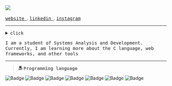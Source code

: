 ![](https://readme-typing-svg.demolab.com?font=Fira+Code&pause=1000&color=EDEDED&random=false&width=435&lines=Hello,+my+name+is+Guilherme!)

<samp><a href="">website </a></samp>. <samp><a href=""> linkedin </a></samp>. <samp><a href=""> instagram</a></samp>

 <hr>

<details><summary><samp>click </samp></summary>
  
```rust
public class Main {
    public static void main(String[] args) {
        System.out.println("Welcome!");
    }
}

```
<br>




</details>


<samp>I am a student of Systems Analysis and Development. Currently, I am learning more about the C language, web frameworks, and other tools</samp>

<hr>

<blockquote>
 <img width="13" src="my_computer_animated_commission_by_wrim_d5iuujc.gif"> <samp><b>Programming language</b></samp><br>
</blockquote>

![Badge](https://img.shields.io/badge/Html-informational?style=flat&logo=HTML5&logoColor=black&color=ffffff)
![Badge](https://img.shields.io/badge/Css-informational?style=flat&logo=CSS3&logoColor=black&color=ffffff)
![Badge](https://img.shields.io/badge/JavaScript-informational?style=flat&logo=Javascript&logoColor=black&color=ffffff)
![Badge](https://img.shields.io/badge/Lua-informational?style=flat&logo=Lua&logoColor=black&color=ffffff)
![Badge](https://img.shields.io/badge/Dart-informational?style=flat&logo=Dart&logoColor=black&color=ffffff)
![Badge](https://img.shields.io/badge/Java-informational?style=flat&logo=Java&logoColor=black&color=ffffff)
![Badge](https://img.shields.io/badge/C-informational?style=flat&logo=C&logoColor=black&color=ffffff)




